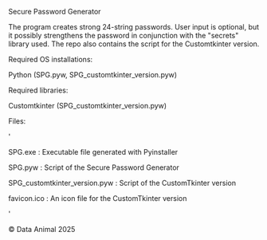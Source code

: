 Secure Password Generator

The program creates strong 24-string passwords.
User input is optional, but it possibly strengthens the password in conjunction with the "secrets" library used.
The repo also contains the script for the Customtkinter version.

Required OS installations:

Python (SPG.pyw, SPG_customtkinter_version.pyw)

Required libraries:

Customtkinter (SPG_customtkinter_version.pyw)

Files:

'

SPG.exe : Executable file generated with Pyinstaller

SPG.pyw : Script of the Secure Password Generator

SPG_customtkinter_version.pyw : Script of the CustomTkinter version

favicon.ico : An icon file for the CustomTkinter version

'

© Data Animal 2025
